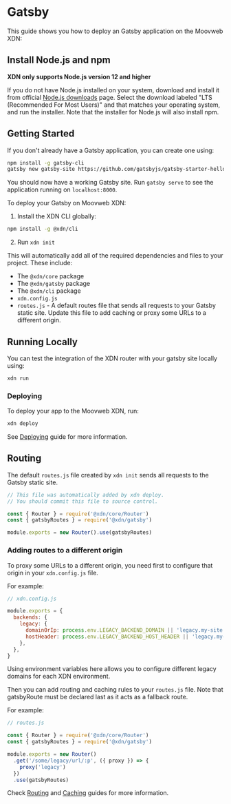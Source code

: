 # Gatsby

This guide shows you how to deploy an Gatsby application on the Moovweb XDN:

## Install Node.js and npm

__XDN only supports Node.js version 12 and higher__

If you do not have Node.js installed on your system, download and install it from official [Node.js downloads](https://nodejs.org/en/download/) page. Select the download labeled "LTS (Recommended For Most Users)" and that matches your operating system, and run the installer. Note that the installer for Node.js will also install npm.

## Getting Started

If you don't already have a Gatsby application, you can create one using:

```bash
npm install -g gatsby-cli
gatsby new gatsby-site https://github.com/gatsbyjs/gatsby-starter-hello-world
```

You should now have a working Gatsby site. Run `gatsby serve` to see the application running on `localhost:8000`.

To deploy your Gatsby on Moovweb XDN:

1. Install the XDN CLI globally:

```bash
npm install -g @xdn/cli
```

2. Run `xdn init`

This will automatically add all of the required dependencies and files to your project. These include:

- The `@xdn/core` package
- The `@xdn/gatsby` package
- The `@xdn/cli` package
- `xdn.config.js`
- `routes.js` - A default routes file that sends all requests to your Gatsby static site. Update this file to add caching or proxy some URLs to a different origin.

## Running Locally

You can test the integration of the XDN router with your gatsby site locally using:

```bash
xdn run
```

### Deploying

To deploy your app to the Moovweb XDN, run:

```bash
xdn deploy
```

See [Deploying](deploying) guide for more information.

## Routing

The default `routes.js` file created by `xdn init` sends all requests to the Gatsby static site.

```js
// This file was automatically added by xdn deploy.
// You should commit this file to source control.

const { Router } = require('@xdn/core/Router')
const { gatsbyRoutes } = require('@xdn/gatsby')

module.exports = new Router().use(gatsbyRoutes)

```

### Adding routes to a different origin

To proxy some URLs to a different origin, you need first to configure that origin in your `xdn.config.js` file.

For example:

```js
// xdn.config.js

module.exports = {
  backends: {
    legacy: {
      domainOrIp: process.env.LEGACY_BACKEND_DOMAIN || 'legacy.my-site.com',
      hostHeader: process.env.LEGACY_BACKEND_HOST_HEADER || 'legacy.my-site.com',
    },
  },
}
```

Using environment variables here allows you to configure different legacy domains for each XDN environment.

Then you can add routing and caching rules to your `routes.js` file. Note that gatsbyRoute must be declared last as it acts as a fallback route.

For example:

```js
// routes.js

const { Router } = require('@xdn/core/Router')
const { gatsbyRoutes } = require('@xdn/gatsby')

module.exports = new Router()
  .get('/some/legacy/url/:p', ({ proxy }) => {
    proxy('legacy')
  })
  .use(gatsbyRoutes)

```

Check [Routing](routing) and [Caching](caching) guides for more information.
